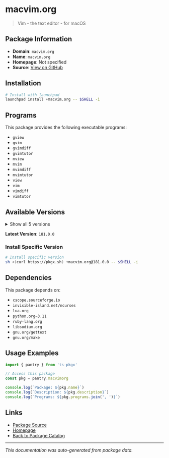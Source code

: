 # macvim.org

> Vim - the text editor - for macOS

## Package Information

- **Domain**: `macvim.org`
- **Name**: `macvim.org`
- **Homepage**: Not specified
- **Source**: [View on GitHub](https://github.com/pkgxdev/pantry/tree/main/projects/macvim.org/package.yml)

## Installation

```bash
# Install with launchpad
launchpad install +macvim.org -- $SHELL -i
```

## Programs

This package provides the following executable programs:

- `gview`
- `gvim`
- `gvimdiff`
- `gvimtutor`
- `mview`
- `mvim`
- `mvimdiff`
- `mvimtutor`
- `view`
- `vim`
- `vimdiff`
- `vimtutor`

## Available Versions

<details>
<summary>Show all 5 versions</summary>

- `181.0.0`, `180.0.0`, `179.0.0`, `178.0.0`, `177.0.0`

</details>

**Latest Version**: `181.0.0`

### Install Specific Version

```bash
# Install specific version
sh <(curl https://pkgx.sh) +macvim.org@181.0.0 -- $SHELL -i
```

## Dependencies

This package depends on:

- `cscope.sourceforge.io`
- `invisible-island.net/ncurses`
- `lua.org`
- `python.org~3.11`
- `ruby-lang.org`
- `libsodium.org`
- `gnu.org/gettext`
- `gnu.org/make`

## Usage Examples

```typescript
import { pantry } from 'ts-pkgx'

// Access this package
const pkg = pantry.macvimorg

console.log(`Package: ${pkg.name}`)
console.log(`Description: ${pkg.description}`)
console.log(`Programs: ${pkg.programs.join(', ')}`)
```

## Links

- [Package Source](https://github.com/pkgxdev/pantry/tree/main/projects/macvim.org/package.yml)
- [Homepage](#)
- [Back to Package Catalog](../package-catalog.md)

---

*This documentation was auto-generated from package data.*
